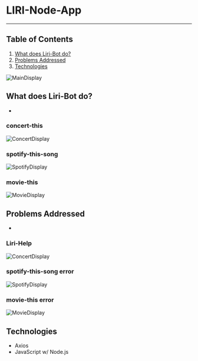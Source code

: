 # LIRI-Node-App
----------

## Table of Contents 
1. [What does Liri-Bot do?](#target)
2. [Problems Addressed](#problems)
3. [Technologies](#technologies)


![MainDisplay](assets/images/liriBot.png)
<a name="target"></a>
## What does Liri-Bot do?
* 

### concert-this 
![ConcertDisplay](assets/images/Liri-Concert.png)

### spotify-this-song 
![SpotifyDisplay](assets/images/Liri-Spotify.png)

### movie-this 
![MovieDisplay](assets/images/Liri-Movie.png)


<a name="problems"></a>
## Problems Addressed
* 


### Liri-Help 
![ConcertDisplay](assets/images/Liri-Help.png)

### spotify-this-song error
![SpotifyDisplay](assets/images/Liri-Spotify-er.png)

### movie-this error
![MovieDisplay](assets/images/Liri-Movie-er.png)


<a name="technologies"></a>
## Technologies

 - Axios
 - JavaScript w/ Node.js 





